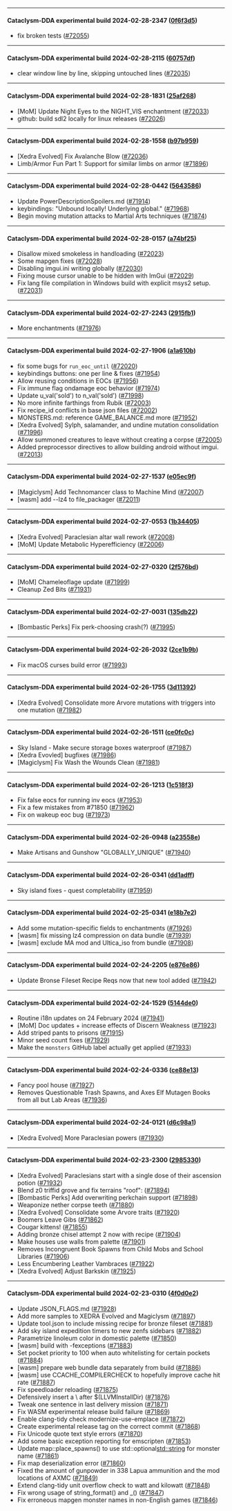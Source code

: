 
---

#### Cataclysm-DDA experimental build 2024-02-28-2347 ([0f6f3d5](https://github.com/CleverRaven/Cataclysm-DDA/releases/tag/cdda-experimental-2024-02-28-2347))

* fix broken tests ([#72055](https://github.com/CleverRaven/Cataclysm-DDA/pull/72055))

---

#### Cataclysm-DDA experimental build 2024-02-28-2115 ([60757df](https://github.com/CleverRaven/Cataclysm-DDA/releases/tag/cdda-experimental-2024-02-28-2115))

* clear window line by line, skipping untouched lines ([#72035](https://github.com/CleverRaven/Cataclysm-DDA/pull/72035))

---

#### Cataclysm-DDA experimental build 2024-02-28-1831 ([25af268](https://github.com/CleverRaven/Cataclysm-DDA/releases/tag/cdda-experimental-2024-02-28-1831))

* [MoM] Update Night Eyes to the NIGHT_VIS enchantment ([#72033](https://github.com/CleverRaven/Cataclysm-DDA/pull/72033))
* github: build sdl2 locally for linux releases ([#72026](https://github.com/CleverRaven/Cataclysm-DDA/pull/72026))

---

#### Cataclysm-DDA experimental build 2024-02-28-1558 ([b97b959](https://github.com/CleverRaven/Cataclysm-DDA/releases/tag/cdda-experimental-2024-02-28-1558))

* [Xedra Evolved] Fix Avalanche Blow ([#72036](https://github.com/CleverRaven/Cataclysm-DDA/pull/72036))
* Limb/Armor Fun Part 1: Support for similar limbs on armor ([#71896](https://github.com/CleverRaven/Cataclysm-DDA/pull/71896))

---

#### Cataclysm-DDA experimental build 2024-02-28-0442 ([5643586](https://github.com/CleverRaven/Cataclysm-DDA/releases/tag/cdda-experimental-2024-02-28-0442))

* Update PowerDescriptionSpoilers.md ([#71914](https://github.com/CleverRaven/Cataclysm-DDA/pull/71914))
* keybindings: "Unbound locally!  Underlying global." ([#71968](https://github.com/CleverRaven/Cataclysm-DDA/pull/71968))
* Begin moving mutation attacks to Martial Arts techniques ([#71874](https://github.com/CleverRaven/Cataclysm-DDA/pull/71874))

---

#### Cataclysm-DDA experimental build 2024-02-28-0157 ([a74bf25](https://github.com/CleverRaven/Cataclysm-DDA/releases/tag/cdda-experimental-2024-02-28-0157))

* Disallow mixed smokeless in handloading ([#72023](https://github.com/CleverRaven/Cataclysm-DDA/pull/72023))
* Some mapgen fixes ([#72028](https://github.com/CleverRaven/Cataclysm-DDA/pull/72028))
* Disabling imgui.ini writing globally ([#72030](https://github.com/CleverRaven/Cataclysm-DDA/pull/72030))
* Fixing mouse cursor unable to be hidden with ImGui ([#72029](https://github.com/CleverRaven/Cataclysm-DDA/pull/72029))
* Fix lang file compilation in Windows build with explicit msys2 setup. ([#72031](https://github.com/CleverRaven/Cataclysm-DDA/pull/72031))

---

#### Cataclysm-DDA experimental build 2024-02-27-2243 ([2915fb1](https://github.com/CleverRaven/Cataclysm-DDA/releases/tag/cdda-experimental-2024-02-27-2243))

* More enchantments ([#71976](https://github.com/CleverRaven/Cataclysm-DDA/pull/71976))

---

#### Cataclysm-DDA experimental build 2024-02-27-1906 ([a1a610b](https://github.com/CleverRaven/Cataclysm-DDA/releases/tag/cdda-experimental-2024-02-27-1906))

* fix some bugs for `run_eoc_until` ([#72020](https://github.com/CleverRaven/Cataclysm-DDA/pull/72020))
* keybindings buttons: one per line & fixes ([#71954](https://github.com/CleverRaven/Cataclysm-DDA/pull/71954))
* Allow reusing conditions in EOCs ([#71956](https://github.com/CleverRaven/Cataclysm-DDA/pull/71956))
* Fix immune flag ondamage eoc behavior ([#71974](https://github.com/CleverRaven/Cataclysm-DDA/pull/71974))
* Update u_val('sold') to n_val('sold') ([#71998](https://github.com/CleverRaven/Cataclysm-DDA/pull/71998))
* No more infinite farthings from Rubik ([#72003](https://github.com/CleverRaven/Cataclysm-DDA/pull/72003))
* Fix recipe_id conflicts in base json files ([#72002](https://github.com/CleverRaven/Cataclysm-DDA/pull/72002))
* MONSTERS.md: reference GAME_BALANCE.md more ([#71952](https://github.com/CleverRaven/Cataclysm-DDA/pull/71952))
* [Xedra Evolved] Sylph, salamander, and undine mutation consolidation ([#71996](https://github.com/CleverRaven/Cataclysm-DDA/pull/71996))
* Allow summoned creatures to leave without creating a corpse ([#72005](https://github.com/CleverRaven/Cataclysm-DDA/pull/72005))
* Added preprocessor directives to allow building android without imgui. ([#72013](https://github.com/CleverRaven/Cataclysm-DDA/pull/72013))

---

#### Cataclysm-DDA experimental build 2024-02-27-1537 ([e05ec9f](https://github.com/CleverRaven/Cataclysm-DDA/releases/tag/cdda-experimental-2024-02-27-1537))

* [Magiclysm] Add Technomancer class to Machine Mind ([#72007](https://github.com/CleverRaven/Cataclysm-DDA/pull/72007))
* [wasm] add --lz4 to file_packager ([#72011](https://github.com/CleverRaven/Cataclysm-DDA/pull/72011))

---

#### Cataclysm-DDA experimental build 2024-02-27-0553 ([1b34405](https://github.com/CleverRaven/Cataclysm-DDA/releases/tag/cdda-experimental-2024-02-27-0553))

* [Xedra Evolved] Paraclesian altar wall rework ([#72008](https://github.com/CleverRaven/Cataclysm-DDA/pull/72008))
* [MoM] Update Metabolic Hyperefficiency ([#72006](https://github.com/CleverRaven/Cataclysm-DDA/pull/72006))

---

#### Cataclysm-DDA experimental build 2024-02-27-0320 ([2f576bd](https://github.com/CleverRaven/Cataclysm-DDA/releases/tag/cdda-experimental-2024-02-27-0320))

* [MoM] Chameleoflage update ([#71999](https://github.com/CleverRaven/Cataclysm-DDA/pull/71999))
* Cleanup Zed Bits ([#71931](https://github.com/CleverRaven/Cataclysm-DDA/pull/71931))

---

#### Cataclysm-DDA experimental build 2024-02-27-0031 ([135db22](https://github.com/CleverRaven/Cataclysm-DDA/releases/tag/cdda-experimental-2024-02-27-0031))

* [Bombastic Perks] Fix perk-choosing crash(?) ([#71995](https://github.com/CleverRaven/Cataclysm-DDA/pull/71995))

---

#### Cataclysm-DDA experimental build 2024-02-26-2032 ([2ce1b9b](https://github.com/CleverRaven/Cataclysm-DDA/releases/tag/cdda-experimental-2024-02-26-2032))

* Fix macOS curses build error ([#71993](https://github.com/CleverRaven/Cataclysm-DDA/pull/71993))

---

#### Cataclysm-DDA experimental build 2024-02-26-1755 ([3d11392](https://github.com/CleverRaven/Cataclysm-DDA/releases/tag/cdda-experimental-2024-02-26-1755))

* [Xedra Evolved] Consolidate more Arvore mutations with triggers into one mutation ([#71982](https://github.com/CleverRaven/Cataclysm-DDA/pull/71982))

---

#### Cataclysm-DDA experimental build 2024-02-26-1511 ([ce0fc0c](https://github.com/CleverRaven/Cataclysm-DDA/releases/tag/cdda-experimental-2024-02-26-1511))

* Sky Island - Make secure storage boxes waterproof ([#71987](https://github.com/CleverRaven/Cataclysm-DDA/pull/71987))
* [Xedra Evovled] bugfixes ([#71986](https://github.com/CleverRaven/Cataclysm-DDA/pull/71986))
* [Magiclysm] Fix Wash the Wounds Clean ([#71981](https://github.com/CleverRaven/Cataclysm-DDA/pull/71981))

---

#### Cataclysm-DDA experimental build 2024-02-26-1213 ([1c518f3](https://github.com/CleverRaven/Cataclysm-DDA/releases/tag/cdda-experimental-2024-02-26-1213))

* Fix false eocs for running inv eocs ([#71953](https://github.com/CleverRaven/Cataclysm-DDA/pull/71953))
* Fix a few mistakes from #71850 ([#71962](https://github.com/CleverRaven/Cataclysm-DDA/pull/71962))
* Fix on wakeup eoc bug ([#71973](https://github.com/CleverRaven/Cataclysm-DDA/pull/71973))

---

#### Cataclysm-DDA experimental build 2024-02-26-0948 ([a23558e](https://github.com/CleverRaven/Cataclysm-DDA/releases/tag/cdda-experimental-2024-02-26-0948))

* Make Artisans and Gunshow "GLOBALLY_UNIQUE" ([#71940](https://github.com/CleverRaven/Cataclysm-DDA/pull/71940))

---

#### Cataclysm-DDA experimental build 2024-02-26-0341 ([dd1adff](https://github.com/CleverRaven/Cataclysm-DDA/releases/tag/cdda-experimental-2024-02-26-0341))

* Sky island fixes - quest completability ([#71959](https://github.com/CleverRaven/Cataclysm-DDA/pull/71959))

---

#### Cataclysm-DDA experimental build 2024-02-25-0341 ([e18b7e2](https://github.com/CleverRaven/Cataclysm-DDA/releases/tag/cdda-experimental-2024-02-25-0341))

* Add some mutation-specific fields to enchantments ([#71926](https://github.com/CleverRaven/Cataclysm-DDA/pull/71926))
* [wasm] fix missing lz4 compression on data bundle ([#71939](https://github.com/CleverRaven/Cataclysm-DDA/pull/71939))
* [wasm] exclude MA mod and Ultica_iso from bundle ([#71908](https://github.com/CleverRaven/Cataclysm-DDA/pull/71908))

---

#### Cataclysm-DDA experimental build 2024-02-24-2205 ([e876e86](https://github.com/CleverRaven/Cataclysm-DDA/releases/tag/cdda-experimental-2024-02-24-2205))

* Update Bronse Fileset Recipe Reqs now that new tool added ([#71942](https://github.com/CleverRaven/Cataclysm-DDA/pull/71942))

---

#### Cataclysm-DDA experimental build 2024-02-24-1529 ([5144de0](https://github.com/CleverRaven/Cataclysm-DDA/releases/tag/cdda-experimental-2024-02-24-1529))

* Routine i18n updates on 24 February 2024 ([#71941](https://github.com/CleverRaven/Cataclysm-DDA/pull/71941))
* [MoM] Doc updates + increase effects of Discern Weakness ([#71923](https://github.com/CleverRaven/Cataclysm-DDA/pull/71923))
* Add striped pants to prisons ([#71915](https://github.com/CleverRaven/Cataclysm-DDA/pull/71915))
* Minor seed count fixes ([#71929](https://github.com/CleverRaven/Cataclysm-DDA/pull/71929))
* Make the ``monsters`` GitHub label actually get applied ([#71933](https://github.com/CleverRaven/Cataclysm-DDA/pull/71933))

---

#### Cataclysm-DDA experimental build 2024-02-24-0336 ([ce88e13](https://github.com/CleverRaven/Cataclysm-DDA/releases/tag/cdda-experimental-2024-02-24-0336))

* Fancy pool house ([#71927](https://github.com/CleverRaven/Cataclysm-DDA/pull/71927))
* Removes Questionable Trash Spawns, and Axes Elf Mutagen Books from all but Lab Areas ([#71936](https://github.com/CleverRaven/Cataclysm-DDA/pull/71936))

---

#### Cataclysm-DDA experimental build 2024-02-24-0121 ([d6c98a1](https://github.com/CleverRaven/Cataclysm-DDA/releases/tag/cdda-experimental-2024-02-24-0121))

* [Xedra Evolved] More Paraclesian powers ([#71930](https://github.com/CleverRaven/Cataclysm-DDA/pull/71930))

---

#### Cataclysm-DDA experimental build 2024-02-23-2300 ([2985330](https://github.com/CleverRaven/Cataclysm-DDA/releases/tag/cdda-experimental-2024-02-23-2300))

* [Xedra Evolved] Paraclesians start with a single dose of their ascension potion ([#71932](https://github.com/CleverRaven/Cataclysm-DDA/pull/71932))
* Blend z0 triffid grove and fix terrains "roof": ([#71894](https://github.com/CleverRaven/Cataclysm-DDA/pull/71894))
* [Bombastic Perks] Add overwriting perkchain support ([#71898](https://github.com/CleverRaven/Cataclysm-DDA/pull/71898))
* Weaponize nether corpse teeth ([#71880](https://github.com/CleverRaven/Cataclysm-DDA/pull/71880))
* [Xedra Evolved] Consolidate some Arvore traits ([#71920](https://github.com/CleverRaven/Cataclysm-DDA/pull/71920))
* Boomers Leave Gibs ([#71862](https://github.com/CleverRaven/Cataclysm-DDA/pull/71862))
* Cougar kittens! ([#71855](https://github.com/CleverRaven/Cataclysm-DDA/pull/71855))
* Adding bronze chisel attempt 2 now with recipe ([#71904](https://github.com/CleverRaven/Cataclysm-DDA/pull/71904))
* Make houses use walls from palette ([#71901](https://github.com/CleverRaven/Cataclysm-DDA/pull/71901))
* Removes Incongruent Book Spawns from Child Mobs and School Libraries ([#71906](https://github.com/CleverRaven/Cataclysm-DDA/pull/71906))
* Less Encumbering Leather Vambraces ([#71922](https://github.com/CleverRaven/Cataclysm-DDA/pull/71922))
* [Xedra Evolved] Adjust Barkskin ([#71925](https://github.com/CleverRaven/Cataclysm-DDA/pull/71925))

---

#### Cataclysm-DDA experimental build 2024-02-23-0310 ([4f0d0e2](https://github.com/CleverRaven/Cataclysm-DDA/releases/tag/cdda-experimental-2024-02-23-0310))

* Update JSON_FLAGS.md ([#71928](https://github.com/CleverRaven/Cataclysm-DDA/pull/71928))
* Add more samples to XEDRA Evolved and Magiclysm ([#71897](https://github.com/CleverRaven/Cataclysm-DDA/pull/71897))
* Update tool.json to include missing recipe for bronze fileset ([#71881](https://github.com/CleverRaven/Cataclysm-DDA/pull/71881))
* Add sky island expedition timers to new zenfs sidebars ([#71882](https://github.com/CleverRaven/Cataclysm-DDA/pull/71882))
* Parametrize linoleum color in domestic palette ([#71850](https://github.com/CleverRaven/Cataclysm-DDA/pull/71850))
* [wasm] build with -fexceptions ([#71883](https://github.com/CleverRaven/Cataclysm-DDA/pull/71883))
* Set pocket priority to 100 when auto whitelisting for certain pockets ([#71884](https://github.com/CleverRaven/Cataclysm-DDA/pull/71884))
* [wasm] prepare web bundle data separately from build ([#71886](https://github.com/CleverRaven/Cataclysm-DDA/pull/71886))
* [wasm] use CCACHE_COMPILERCHECK to hopefully improve cache hit rate ([#71887](https://github.com/CleverRaven/Cataclysm-DDA/pull/71887))
* Fix speedloader reloading ([#71875](https://github.com/CleverRaven/Cataclysm-DDA/pull/71875))
* Defensively insert a \ after $(LLVMInstallDir) ([#71876](https://github.com/CleverRaven/Cataclysm-DDA/pull/71876))
* Tweak one sentence in last delivery mission ([#71871](https://github.com/CleverRaven/Cataclysm-DDA/pull/71871))
* Fix WASM experimental release build failure ([#71869](https://github.com/CleverRaven/Cataclysm-DDA/pull/71869))
* Enable clang-tidy check modernize-use-emplace ([#71872](https://github.com/CleverRaven/Cataclysm-DDA/pull/71872))
* Create experimental release tag on the correct commit ([#71868](https://github.com/CleverRaven/Cataclysm-DDA/pull/71868))
* Fix Unicode quote text style errors ([#71870](https://github.com/CleverRaven/Cataclysm-DDA/pull/71870))
* Add some basic exception reporting for emscripten ([#71853](https://github.com/CleverRaven/Cataclysm-DDA/pull/71853))
* Update map::place_spawns() to use std::optional<std::string> for monster name ([#71861](https://github.com/CleverRaven/Cataclysm-DDA/pull/71861))
* Fix map deserialization error ([#71860](https://github.com/CleverRaven/Cataclysm-DDA/pull/71860))
* Fixed the amount of gunpowder in 338 Lapua ammunition and the mod locations of AXMC ([#71849](https://github.com/CleverRaven/Cataclysm-DDA/pull/71849))
* Extend clang-tidy unit overflow check to watt and kilowatt ([#71848](https://github.com/CleverRaven/Cataclysm-DDA/pull/71848))
* Fix wrong usage of string_format() and _() ([#71847](https://github.com/CleverRaven/Cataclysm-DDA/pull/71847))
* Fix erroneous mapgen monster names in non-English games ([#71846](https://github.com/CleverRaven/Cataclysm-DDA/pull/71846))
